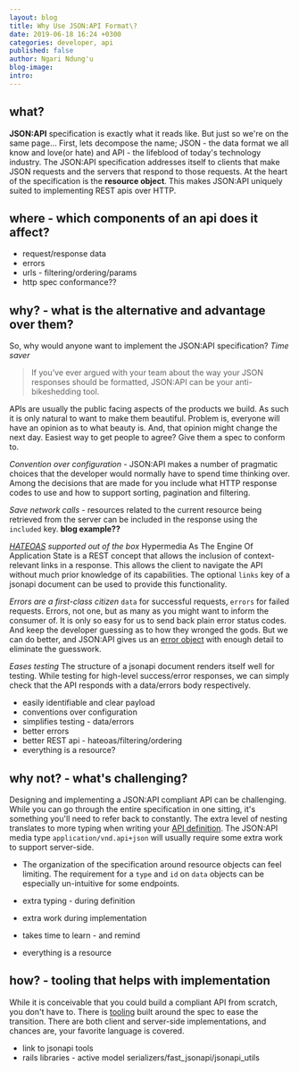 ```yaml
---
layout: blog
title: Why Use JSON:API Format\?
date: 2019-06-18 16:24 +0300
categories: developer, api
published: false
author: Ngari Ndung'u
blog-image: 
intro: 
---
```

## what?
**JSON:API** specification is exactly what it reads like. But just so we're on the same page...
First, lets decompose the name; JSON - the data format we all know and love(or hate) and API - the lifeblood of today's technology industry.
The JSON:API specification addresses itself to clients that make JSON requests and the servers that respond to those requests.
At the heart of the specification is the **resource object**. This makes JSON:API uniquely suited to implementing REST apis over HTTP.

## where - which components of an api does it affect?
- request/response data
- errors
- urls - filtering/ordering/params
- http spec conformance??

## why? - what is the alternative and advantage over them?
So, why would anyone want to implement the JSON:API specification?
*Time saver*
> If you’ve ever argued with your team about the way your JSON responses should be formatted, JSON:API can be your anti-bikeshedding tool.

APIs are usually the public facing aspects of the products we build. As such it is only natural to want to make them beautiful.
Problem is, everyone will have an opinion as to what beauty is. And, that opinion might change the next day.
Easiest way to get people to agree? Give them a spec to conform to.

*Convention over configuration* - 
JSON:API makes a number of pragmatic choices that the developer would normally have to spend time thinking over.
Among the decisions that are made for you include what HTTP response codes to use and how to support sorting, pagination and filtering.

*Save network calls* - resources related to the current resource being retrieved from the server can be included in the response using the `included` key.
**blog example??**

*[HATEOAS](https://restfulapi.net/hateoas/) supported out of the box*
Hypermedia As The Engine Of Application State is a REST concept that allows the inclusion of context-relevant links in a response.
This allows the client to navigate the API without much prior knowledge of its capabilities.
The optional `links` key of a jsonapi document can be used to provide this functionality.

*Errors are a first-class citizen*
`data` for successful requests, `errors` for failed requests.
Errors, not one, but as many as you might want to inform the consumer of.
It is only so easy for us to send back plain error status codes. And keep the developer guessing as to how they wronged the gods.
But we can do better, and JSON:API gives us an [error object](https://jsonapi.org/format/1.1/#errors) with enough detail to eliminate the guesswork.

*Eases testing*
The structure of a jsonapi document renders itself well for testing.
While testing for high-level success/error responses, we can simply check that the API responds with a data/errors body respectively.

- easily identifiable and clear payload
- conventions over configuration
- simplifies testing - data/errors
- better errors
- better REST api - hateoas/filtering/ordering
- everything is a resource?

## why not? - what's challenging?
Designing and implementing a JSON:API compliant API can be challenging.
While you can go through the entire specification in one sitting, it's something you'll need to refer back to constantly.
The extra level of nesting translates to more typing when writing your [API definition](2019-02-21-open-api-swagger.md).
The JSON:API media type `application/vnd.api+json` will usually require some extra work to support server-side.
- The organization of the specification around resource objects can feel limiting. The requirement for a `type` and `id` on `data` objects can be especially un-intuitive for some endpoints.

- extra typing - during definition
- extra work during implementation
- takes time to learn - and remind
- everything is a resource

## how? - tooling that helps with implementation
While it is conceivable that you could build a compliant API from scratch, you don't have to.
There is [tooling](https://jsonapi.org/implementations/) built around the spec to ease the transition.
There are both client and server-side implementations, and chances are, your favorite language is covered.

- link to jsonapi tools
- rails libraries - active model serializers/fast_jsonapi/jsonapi_utils